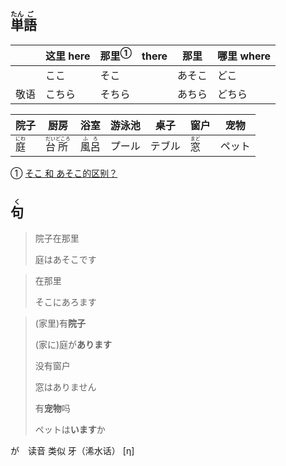 ## <ruby><rb>単</rb><rt>たん</rt></ruby><ruby><rb>語</rb><rt>ご</rt></ruby>

|      | 这里 here | <a>那里</a><sup>①</sup>　there | 那里   | 哪里 where |
| ---- | --------- | ------------------------------ | ------ | ---------- |
|      | ここ      | そこ                           | あそこ | どこ       |
| 敬语 | こちら    | そちら                         | あちら | どちら     |

| 院子                                  | 厨房                                          | 浴室                                    | 游泳池 | 桌子   | 窗户                                  | 宠物   |
| ------------------------------------- | --------------------------------------------- | --------------------------------------- | ------ | ------ | ------------------------------------- | ------ |
| <ruby><rb>庭</rb><rt>にわ</rt></ruby> | <ruby>台<rt>だい</rt>所<rt>どころ</rt></ruby> | <ruby><rb>風呂</rb><rt>ふろ</rt></ruby> | プール | テブル | <ruby><rb>窓</rb><rt>まど</rt></ruby> | ペット |



① [そこ 和 あそこ的区别？](https://www.zhihu.com/question/41851055 '知乎：そこ 和 あそこ的区别？')



## <ruby><rb>句</rb><rt>く</rt></ruby>

> 院子在那里
>
> 庭はあそこです

> 在那里
>
> そこにあろます

> (家里)有**院子**
>
> (家に)庭が**あります**
>
> 没有窗户
>
> 窓はありません
>
> 有**宠物**吗
>
> ペットは**います**か



が　读音 类似 牙（浠水话） [η]